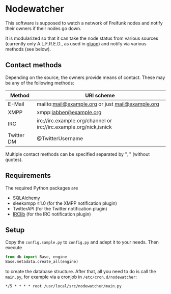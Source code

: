 Nodewatcher
===========

This software is supposed to watch a network of Freifunk nodes and notify their
owners if their nodes go down.

It is modularized so that it can take the node status from various sources
(currently only A.L.F.R.E.D., as used in [gluon]) and notify via various
methods (see below).

[gluon]: https://github.com/freifunk-gluon/gluon/

Contact methods
---------------

Depending on the source, the owners provide means of contact. These may be any of the following methods:

Method     | URI scheme
-----------|-------------------------------------------------
E-Mail     | mailto:mail@example.org or just mail@example.org
XMPP       | xmpp:jabber@example.org
IRC        | irc://irc.example.org/channel or irc://irc.example.org/nick,isnick
Twitter DM | @TwitterUsername

Multiple contact methods can be specified separated by ", " (without quotes).

Requirements
------------

The required Python packages are

* SQLAlchemy
* sleekxmpp ≥1.0 (for the XMPP notification plugin)
* TwitterAPI (for the Twitter notification plugin)
* [IRClib](https://bitbucket.org/jaraco/irc) (for the IRC notification plugin)

Setup
-----

Copy the `config.sample.py` to `config.py` and adept it to your needs. Then execute
```python
from db import Base, engine
Base.metadata.create_all(engine)
```
to create the database structure. After that, all you need to do is call the `main.py`, for example via a cronjob in `/etc/cron.d/nodewatcher`:
```cron
*/5 * * * * root /usr/local/src/nodewatcher/main.py
```

